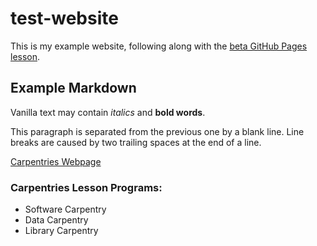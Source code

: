 # test-website
This is my example website, following along with the [beta GitHub Pages lesson][gp-lesson].

## Example Markdown

Vanilla text may contain *italics* and **bold words**.

This paragraph is separated from the previous one by a blank line.
Line breaks
are caused by two trailing spaces at the end of a line.

[Carpentries Webpage][carpentries]

### Carpentries Lesson Programs:
- Software Carpentry
- Data Carpentry
- Library Carpentry

[carpentries]: https://carpentries.org/
[gp-lesson]: https://carpentries-incubator.github.io/jekyll-pages-novice/
